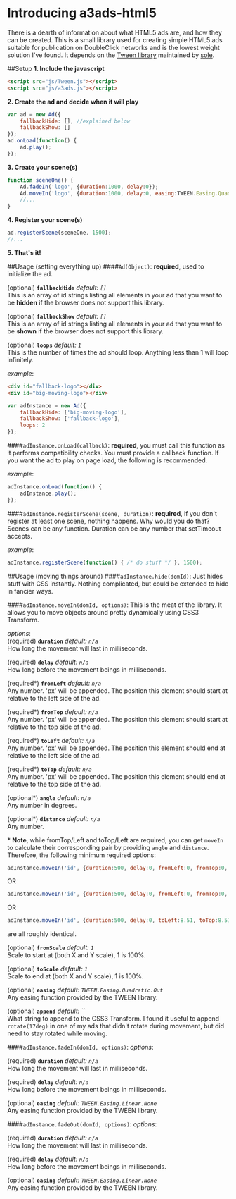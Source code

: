 # Introducing a3ads-html5
There is a dearth of information about what HTML5 ads are, and how they can be created.  This is a small library used for creating simple HTML5 ads suitable for publication on DoubleClick networks and is the lowest weight solution I've found.  It depends on the [Tween library](https://github.com/tweenjs/tween.js/) maintained by [sole](https://github.com/sole).

##Setup
**1. Include the javascript**
```html
<script src="js/Tween.js"></script>
<script src="js/a3ads.js"></script>
```

**2. Create the ad and decide when it will play**
```javascript
var ad = new Ad({
	fallbackHide: [], //explained below
	fallbackShow: []
});
ad.onLoad(function() {
	ad.play();
});
```

**3. Create your scene(s)**
```javascript
function sceneOne() {
	Ad.fadeIn('logo', {duration:1000, delay:0});
	Ad.moveIn('logo', {duration:1000, delay:0, easing:TWEEN.Easing.Quadratic.Out, toLeft:-4, toTop:-25, angle:107, distance:150, append:"rotate(-17deg)"});
	//...
}
```

**4. Register your scene(s)**
```javascript
ad.registerScene(sceneOne, 1500);
//...
```

**5. That's it!**

##Usage (setting everything up)
####`Ad(Object)`:
**required**, used to initialize the ad.

(optional) **`fallbackHide`** *default: `[]`*  
This is an array of id strings listing all elements in your ad that you want to be **hidden** if the browser does not support this library.  

(optional) **`fallbackShow`** *default: `[]`*  
This is an array of id strings listing all elements in your ad that you want to be **shown** if the browser does not support this library.  

(optional) **`loops`** *default: `1`*  
This is the number of times the ad should loop.  Anything less than 1 will loop infinitely.

*example*:  
```html
<div id="fallback-logo"></div>
<div id="big-moving-logo"></div>
```
```javascript
var adInstance = new Ad({
	fallbackHide: ['big-moving-logo'],
	fallbackShow: ['fallback-logo'],
	loops: 2
});
```

####`adInstance.onLoad(callback)`:
**required**, you must call this function as it performs compatibility checks.  You must provide a callback function.  If you want the ad to play on page load, the following is recommended.

*example*:  
```javascript
adInstance.onLoad(function() {
	adInstance.play();
});
```

####`adInstance.registerScene(scene, duration)`:
**required**, if you don't register at least one scene, nothing happens.  Why would you do that?  Scenes can be any function.  Duration can be any number that setTimeout accepts.

*example*:  
```javascript
adInstance.registerScene(function() { /* do stuff */ }, 1500);
```

##Usage (moving things around)
####`adInstance.hide(domId)`:
Just hides stuff with CSS instantly.  Nothing complicated, but could be extended to hide in fancier ways.

####`adInstance.moveIn(domId, options)`:
This is the meat of the library.  It allows you to move objects around pretty dynamically using CSS3 Transform.

*options*:  
(required) **`duration`** *default: `n/a`*  
How long the movement will last in milliseconds.

(required) **`delay`** *default: `n/a`*  
How long before the movement beings in milliseconds.

(required\*) **`fromLeft`** *default: `n/a`*  
Any number.  'px' will be appended.  The position this element should start at relative to the left side of the ad.

(required\*) **`fromTop`** *default: `n/a`*  
Any number.  'px' will be appended.  The position this element should start at relative to the top side of the ad.

(required\*) **`toLeft`** *default: `n/a`*  
Any number.  'px' will be appended.  The position this element should end at relative to the left side of the ad.

(required\*) **`toTop`** *default: `n/a`*  
Any number.  'px' will be appended.  The position this element should end at relative to the top side of the ad.

(optional\*) **`angle`** *default: `n/a`*  
Any number in degrees.

(optional\*) **`distance`** *default: `n/a`*  
Any number.

\* **Note**, while fromTop/Left and toTop/Left are required, you can get `moveIn` to calculate their corresponding pair by providing `angle` and `distance`.  Therefore, the following minimum required options:  
```javascript
adInstance.moveIn('id', {duration:500, delay:0, fromLeft:0, fromTop:0, toLeft:8.51, toTop:8.51});
```
OR
```javascript
adInstance.moveIn('id', {duration:500, delay:0, fromLeft:0, fromTop:0, angle:45, distance:10});
```
OR
```javascript
adInstance.moveIn('id', {duration:500, delay:0, toLeft:8.51, toTop:8.51, angle:45, distance:10})
```
are all roughly identical.

(optional) **`fromScale`** *default: `1`*  
Scale to start at (both X and Y scale), 1 is 100%.

(optional) **`toScale`** *default: `1`*  
Scale to end at (both X and Y scale), 1 is 100%.

(optional) **`easing`** *default: `TWEEN.Easing.Quadratic.Out`*  
Any easing function provided by the TWEEN library.

(optional) **`append`** *default: ``*  
What string to append to the CSS3 Transform.  I found it useful to append `rotate(17deg)` in one of my ads that didn't rotate during movement, but did need to stay rotated while moving.

####`adInstance.fadeIn(domId, options)`:
*options*:

(required) **`duration`** *default: `n/a`*  
How long the movement will last in milliseconds.

(required) **`delay`** *default: `n/a`*  
How long before the movement beings in milliseconds.

(optional) **`easing`** *default: `TWEEN.Easing.Linear.None`*  
Any easing function provided by the TWEEN library.

####`adInstance.fadeOut(domId, options)`:
*options*:

(required) **`duration`** *default: `n/a`*  
How long the movement will last in milliseconds.

(required) **`delay`** *default: `n/a`*  
How long before the movement beings in milliseconds.

(optional) **`easing`** *default: `TWEEN.Easing.Linear.None`*  
Any easing function provided by the TWEEN library.








